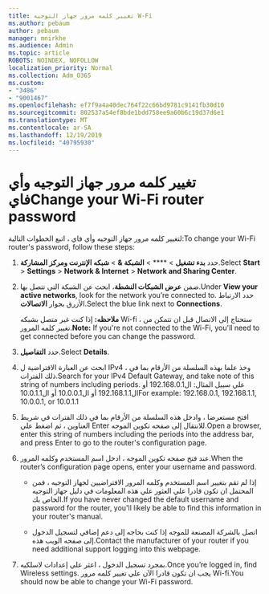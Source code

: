 ```yaml
---
title: تغيير كلمه مرور جهاز التوجيه W-Fi
ms.author: pebaum
author: pebaum
manager: mnirkhe
ms.audience: Admin
ms.topic: article
ROBOTS: NOINDEX, NOFOLLOW
localization_priority: Normal
ms.collection: Adm_O365
ms.custom:
- "3486"
- "9001467"
ms.openlocfilehash: ef7f9a4a40dec764f22c66bd9781c9141fb30d10
ms.sourcegitcommit: 802537a54ef8bde1bdd758ee9a60b6c19d37d6e1
ms.translationtype: MT
ms.contentlocale: ar-SA
ms.lasthandoff: 12/19/2019
ms.locfileid: "40795930"
---
```

# <a name="change-your-wi-fi-router-password"></a><span data-ttu-id="defbc-102">تغيير كلمه مرور جهاز التوجيه وأي فاي</span><span class="sxs-lookup"><span data-stu-id="defbc-102">Change your Wi-Fi router password</span></span>

<span data-ttu-id="defbc-103">لتغيير كلمه مرور جهاز التوجيه وأي فاي ، اتبع الخطوات التالية:</span><span class="sxs-lookup"><span data-stu-id="defbc-103">To change your Wi-Fi router's password, follow these steps:</span></span>

1. <span data-ttu-id="defbc-104">حدد **بدء تشغيل** > \*\*\*\* > **الشبكة &** > **شبكه الإنترنت ومركز المشاركة**.</span><span class="sxs-lookup"><span data-stu-id="defbc-104">Select **Start** > **Settings** > **Network & Internet** > **Network and Sharing Center**.</span></span>

2. <span data-ttu-id="defbc-105">ضمن **عرض الشبكات النشطة**، ابحث عن الشبكة التي تتصل بها.</span><span class="sxs-lookup"><span data-stu-id="defbc-105">Under **View your active networks**, look for the network you’re connected to.</span></span> <span data-ttu-id="defbc-106">حدد الارتباط الأزرق بجوار **الاتصالات**.</span><span class="sxs-lookup"><span data-stu-id="defbc-106">Select the blue link next to **Connections**.</span></span><br>

   <span data-ttu-id="defbc-107">**ملاحظه:** إذا كنت غير متصل بشبكه Wi-fi ، ستحتاج إلى الاتصال قبل ان تتمكن من تغيير كلمه المرور.</span><span class="sxs-lookup"><span data-stu-id="defbc-107">**Note:** If you're not connected to the Wi-Fi, you'll need to get connected before you can change the password.</span></span>

3. <span data-ttu-id="defbc-108">حدد **التفاصيل**.</span><span class="sxs-lookup"><span data-stu-id="defbc-108">Select **Details**.</span></span>

4. <span data-ttu-id="defbc-109">ابحث عن العبارة الافتراضية ل IPv4 ، وخذ علما بهذه السلسلة من الأرقام بما في ذلك الفترات.</span><span class="sxs-lookup"><span data-stu-id="defbc-109">Search for your IPv4 Default Gateway, and take note of this string of numbers including periods.</span></span> <span data-ttu-id="defbc-110">علي سبيل المثال: ال192.168.0.1 أو ال192.168.1.1 أو ال10.0.0.1 أو ال10.0.1.1</span><span class="sxs-lookup"><span data-stu-id="defbc-110">For example: 192.168.0.1, 192.168.1.1, 10.0.0.1, or 10.0.1.1</span></span>

5. <span data-ttu-id="defbc-111">افتح مستعرضا ، وادخل هذه السلسلة من الأرقام بما في ذلك الفترات في شريط العناوين ، ثم اضغط علي Enter للانتقال إلى صفحه تكوين الموجه.</span><span class="sxs-lookup"><span data-stu-id="defbc-111">Open a browser, enter this string of numbers including the periods into the address bar, and press Enter to go to the router's configuration page.</span></span>

6. <span data-ttu-id="defbc-112">عند فتح صفحه تكوين الموجه ، ادخل اسم المستخدم وكلمه المرور.</span><span class="sxs-lookup"><span data-stu-id="defbc-112">When the router’s configuration page opens, enter your username and password.</span></span><br>
   - <span data-ttu-id="defbc-113">إذا لم تقم بتغيير اسم المستخدم وكلمه المرور الافتراضيين لجهاز التوجيه ، فمن المحتمل ان تكون قادرا علي العثور علي هذه المعلومات في دليل جهاز التوجيه الخاص بك.</span><span class="sxs-lookup"><span data-stu-id="defbc-113">If you have never changed the default username and password for the router, you'll likely be able to find this information in your router's manual.</span></span>

   - <span data-ttu-id="defbc-114">اتصل بالشركة المصنعة للموجه إذا كنت بحاجه إلى دعم إضافي لتسجيل الدخول إلى صفحه الويب هذه.</span><span class="sxs-lookup"><span data-stu-id="defbc-114">Contact the manufacturer of your router if you need additional support logging into this webpage.</span></span>

7. <span data-ttu-id="defbc-115">بمجرد تسجيل الدخول ، اعثر علي إعدادات لاسلكيه.</span><span class="sxs-lookup"><span data-stu-id="defbc-115">Once you’re logged in, find Wireless settings.</span></span> <span data-ttu-id="defbc-116">يجب ان تكون قادرا الآن علي تغيير كلمه مرور Wi-fi.</span><span class="sxs-lookup"><span data-stu-id="defbc-116">You should now be able to change your Wi-Fi password.</span></span>
